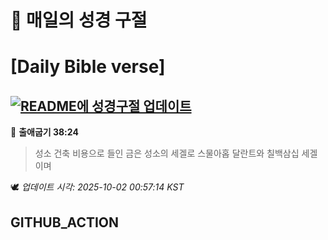 # 🙏 매일의 성경 구절
# [Daily Bible verse]
## [![README에 성경구절 업데이트](https://github.com/DONGSUKA/first_test/actions/workflows/update-readme-bible.yml/badge.svg)](https://github.com/DONGSUKA/first_test/actions/workflows/update-readme-bible.yml)
<!-- START_BIBLE_VERSE -->
📖 **출애굽기 38:24**
> 성소 건축 비용으로 들인 금은 성소의 세겔로 스물아홉 달란트와 칠백삼십 세겔이며

🕊️ _업데이트 시각: 2025-10-02 00:57:14 KST_
  <!-- END_BIBLE_VERSE -->
## GITHUB_ACTION
